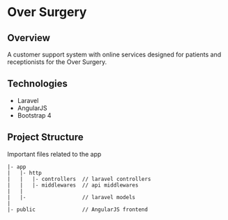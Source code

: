 # Over Surgery
## Overview 
A customer support system with online services designed for patients and receptionists for the Over Surgery.
## Technologies
* Laravel
* AngularJS
* Bootstrap 4
## Project Structure
Important files related to the app
```
|- app
|   |- http
|   |   |- controllers  // laravel controllers
|   |   |- middlewares  // api middlewares
|   |
|   |-                  // laravel models
|
|- public               // AngularJS frontend
```

